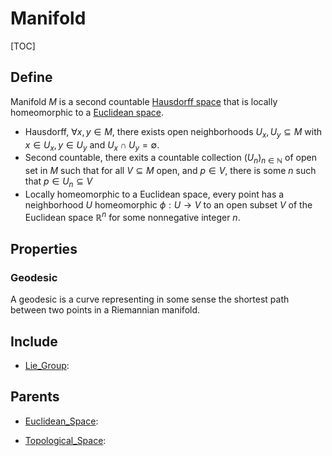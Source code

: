# Manifold

[TOC]

## Define

Manifold $M$ is a second countable [Hausdorff space](./Topological_Space.md) that is locally homeomorphic to a [Euclidean space](./Euclidean_Space.md).

- Hausdorff, $\forall x, y \in M$, there exists open neighborhoods $U_x, U_y \subseteq M$ with $x \in U_x, y \in U_y$ and $U_x \cap U_y = \emptyset$.   
- Second countable, there exits a countable collection $(U_n)_{n \in \mathbb N}$ of open set in $M$ such that for all $V \subseteq M$ open, and $p \in V$, there is some $n$ such that $p \in U_n \subseteq V$
- Locally homeomorphic to a Euclidean space, every point has a neighborhood $U$ homeomorphic $\phi: U \to V$ to an open subset $V$ of the Euclidean space $\mathbb R^n$ for some nonnegative integer $n$.

## Properties

### Geodesic

A geodesic is a curve representing in some sense the shortest path between two points in a Riemannian manifold.

## Include

- [Lie_Group](./Lie_Group.md): 

## Parents

- [Euclidean_Space](./Euclidean_Space.md): 

- [Topological_Space](./Topological_Space.md): 

